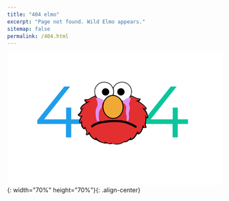 ```yaml
---
title: "404 elmo"
excerpt: "Page not found. Wild Elmo appears."
sitemap: false
permalink: /404.html
---
```


![404_elmo](/assets/images/oper/404-elmo.png){: width="70%" height="70%"}{: .align-center}




